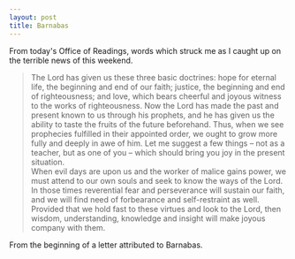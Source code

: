 ```yaml
---
layout: post
title: Barnabas
---
```

From today's Office of Readings, words which struck me as
I caught up on the terrible news of this weekend.

>The Lord has given us these three basic doctrines: hope for 
eternal life, the beginning and end of our faith; justice, the 
beginning and end of righteousness; and love, which bears cheerful 
and joyous witness to the works of righteousness. Now the Lord 
has made the past and present known to us through his prophets, 
and he has given us the ability to taste the fruits of the future 
beforehand. Thus, when we see prophecies fulfilled in their 
appointed order, we ought to grow more fully and deeply in awe 
of him. Let me suggest a few things – not as a teacher, but as 
one of you – which should bring you joy in the present situation.  
When evil days are upon us and the worker of malice gains 
power, we must attend to our own souls and seek to know the 
ways of the Lord. In those times reverential fear and 
perseverance will sustain our faith, and we will find need of 
forbearance and self-restraint as well. Provided that we hold 
fast to these virtues and look to the Lord, then wisdom, understanding, 
knowledge and insight will make joyous company with them.

From the beginning of a letter attributed to Barnabas.
